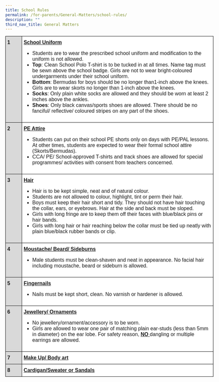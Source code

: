 ```yaml
---
title: School Rules
permalink: /for-parents/General-Matters/school-rules/
description: ""
third_nav_title: General Matters
---
```

<style type="text/css">
.tg  {border-collapse:collapse;border-spacing:0;margin:0px auto;}
.tg td{border-color:black;border-style:solid;border-width:1px;font-family:Arial, sans-serif;font-size:14px;
  overflow:hidden;padding:10px 5px;word-break:normal;}
.tg th{border-color:black;border-style:solid;border-width:1px;font-family:Arial, sans-serif;font-size:14px;
  font-weight:normal;overflow:hidden;padding:10px 5px;word-break:normal;}
.tg .tg-3kl0{background-color:#D9D9D9;font-size:16px;font-weight:bold;text-align:left;vertical-align:top}
.tg .tg-5sko{background-color:#FFF;font-size:16px;text-align:left;vertical-align:top}
</style>
<table class="tg" style="undefined;table-layout: fixed; width: 649px">
<colgroup>
<col style="width: 51px">
<col style="width: 598px">
</colgroup>
<tbody>
  <tr>
    <td class="tg-3kl0">1</td>
    <td class="tg-5sko"><span style="font-weight:bold;text-decoration:underline">School Uniform</span><br><ul>
<li>Students are to wear the prescribed school uniform and modification to the uniform is not allowed.</li>
<li><strong>Top</strong>: Clean School Polo T-shirt is to be tucked in at all times. Name tag must be sewn above the school badge. Girls are not to wear bright-coloured undergarments under their school uniform.</li>
<li><strong>Bottom</strong>:&nbsp;Bermudas&nbsp;for boys should be no longer than1-inch above the knees. Girls are to wear&nbsp;skorts&nbsp;no longer than 1-inch above the knees.</li>
<li><strong>Socks</strong>: Only plain white socks are allowed and they should be worn at least 2 inches above the ankles.</li>
<li><strong>Shoes</strong>: Only black canvas/sports shoes are allowed. There should be no fanciful/ reflective/ coloured stripes on any part of the shoes.</li>
</ul></td>
  </tr>
  <tr>
    <td class="tg-3kl0">2</td>
    <td class="tg-5sko"><span style="font-weight:bold;text-decoration:underline">PE Attire</span><br><ul>
<li>Students can put on their school PE shorts only on days with PE/PAL lessons. At other times, students are expected to wear their formal school attire (Skorts/Bermudas).</li>
<li>CCA/ PE/ School-approved T-shirts and track shoes are allowed for special programmes/ activities with consent from teachers concerned.</li>
</ul></td>
  </tr>
  <tr>
    <td class="tg-3kl0">3</td>
    <td class="tg-5sko"><span style="font-weight:bold;text-decoration:underline">Hair</span><br><ul>
<li>Hair is to be kept simple, neat and of natural colour.</li>
<li>Students are not allowed to colour, highlight, tint or perm their hair.</li>
<li>Boys must keep their hair short and tidy. They should not have hair touching the collar, ears, or eyebrows. Hair at the side and back must be sloped.</li>
<li>Girls with long fringe are to keep them off their faces with blue/black pins or hair bands.</li>
<li>Girls with long hair or hair reaching below the collar must be tied up neatly with plain blue/black rubber bands or clip.</li>
</ul></td>
  </tr>
  <tr>
    <td class="tg-3kl0">4</td>
    <td class="tg-5sko"><span style="font-weight:bold;text-decoration:underline">Moustache/ Beard/ Sideburns</span><br><ul>
<li>Male students must be clean-shaven and neat in appearance. No facial hair including moustache, beard or sideburn is allowed.</li>
</ul></td>
  </tr>
  <tr>
    <td class="tg-3kl0">5</td>
    <td class="tg-5sko"><span style="font-weight:bold;text-decoration:underline">Fingernails</span> <br><ul>
<li>Nails must be kept short, clean. No varnish or hardener is allowed.</li>
</ul></td>
  </tr>
  <tr>
    <td class="tg-3kl0">6</td>
    <td class="tg-5sko"><span style="font-weight:bold;text-decoration:underline">Jewellery/ Ornaments </span><br><ul>
<li>No jewellery/ornament/accessory is to be worn.&nbsp;</li>
<li>Girls are allowed to wear one pair of matching plain&nbsp;ear-studs (less than 5mm in diameter) on the ear lobe. For safety reason,&nbsp;<strong><u>NO&nbsp;</u></strong>dangling or multiple earrings are allowed.</li>
</ul></td>
  </tr>
  <tr>
    <td class="tg-3kl0">7</td>
    <td class="tg-5sko"><span style="font-weight:bold;text-decoration:underline">Make Up/ Body art </span><br></td>
  </tr>
  <tr>
    <td class="tg-3kl0">8</td>
    <td class="tg-5sko"><span style="font-weight:bold;text-decoration:underline">Cardigan/Sweater or Sandals</span><br></td>
  </tr>
</tbody>
</table>